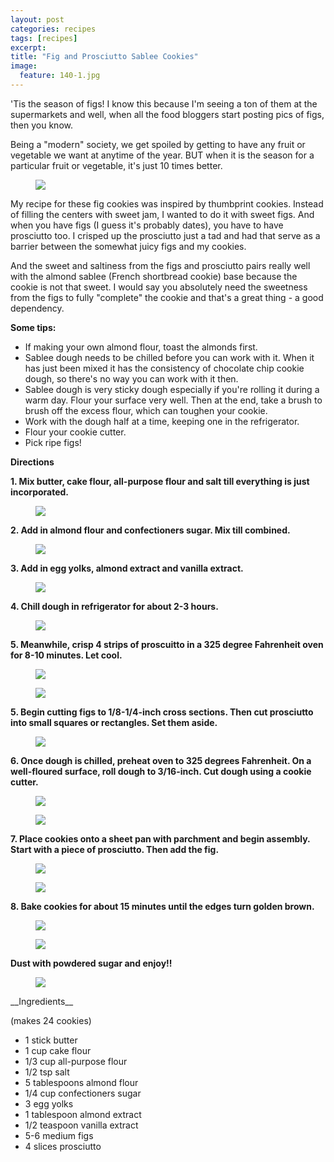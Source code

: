 ```yaml
---
layout: post
categories: recipes
tags: [recipes]
excerpt: 
title: "Fig and Prosciutto Sablee Cookies"
image:
  feature: 140-1.jpg
---
```


'Tis the season of figs! I know this because I'm seeing a ton of them at the supermarkets and well, when all the food bloggers start posting pics of figs, then you  know.  

Being a "modern" society, we get spoiled by getting to have any fruit or vegetable we want at anytime of the year.  BUT when it is the season for a particular fruit or vegetable, it's just 10 times better.

<figure> <img src='/images/140-2.jpg'> </figure>

My recipe for these fig cookies was inspired by thumbprint cookies.  Instead of filling the centers with sweet jam, I wanted to do it with sweet figs.  And when you have figs (I guess it's probably dates), you  have to have prosciutto too.  I crisped up the prosciutto just a tad and had that serve as a barrier between the somewhat juicy figs and my cookies.

And the sweet and saltiness from the figs and prosciutto pairs really well with the almond sablee (French shortbread cookie) base because the cookie is not that sweet.  I would say you absolutely need the sweetness from the figs to fully "complete" the cookie and that's a great thing - a good dependency.

__Some tips:__

- If making your own almond flour, toast the almonds first.
- Sablee dough needs to be chilled before you can work with it.  When it has just been mixed it has the consistency of chocolate chip cookie dough, so there's no way you can work with it then.
- Sablee dough is very sticky dough especially if you're rolling it during a warm day.  Flour your surface very well.  Then at the end, take a brush to brush off the excess flour, which can toughen your cookie.
- Work with the dough half at a time, keeping one in the refrigerator.
- Flour your cookie cutter.
- Pick ripe figs!


__Directions__

__1. Mix butter, cake flour, all-purpose flour and salt till everything is just incorporated.__

<figure> <img src='/images/140-3.jpg'> </figure>

__2. Add in almond flour and confectioners sugar. Mix till combined.__

<figure> <img src='/images/140-4.jpg'> </figure>

__3. Add in egg yolks, almond extract and vanilla extract.__

<figure> <img src='/images/140-5.jpg'> </figure>

__4. Chill dough in refrigerator for about 2-3 hours.__

<figure> <img src='/images/140-6.jpg'> </figure>

__5. Meanwhile, crisp 4 strips of proscuitto in a 325 degree Fahrenheit oven for 8-10 minutes.  Let cool.__

<figure> <img src='/images/140-10.jpg'> </figure>

<figure> <img src='/images/140-11.jpg'> </figure>

__5. Begin cutting figs to 1/8-1/4-inch cross sections.  Then cut prosciutto into small squares or rectangles.  Set them aside.__

<figure> <img src='/images/140-12.jpg'> </figure>

__6. Once dough is chilled, preheat oven to 325 degrees Fahrenheit.  On a well-floured surface, roll  dough to 3/16-inch. Cut dough using a cookie cutter.__

<figure> <img src='/images/140-7.jpg'> </figure>

<figure> <img src='/images/140-8.jpg'> </figure>


__7. Place cookies onto a sheet pan with parchment and begin assembly.  Start with a piece of prosciutto.  Then add the fig.__

<figure> <img src='/images/140-9.jpg'> </figure>

<figure> <img src='/images/140-13.jpg'> </figure>

__8.  Bake cookies for about 15 minutes until the edges turn golden brown.__

<figure> <img src='/images/140-14.jpg'> </figure>

<figure> <img src='/images/140-15.jpg'> </figure>

__Dust with powdered sugar and enjoy!!__

<figure> <img src='/images/140-16.jpg'> </figure>



<section class='recipe'>
__Ingredients__

(makes 24 cookies)

- 1  stick butter
- 1 cup cake flour
- 1/3 cup all-purpose flour
- 1/2 tsp salt
- 5 tablespoons almond flour
- 1/4 cup confectioners sugar
- 3 egg yolks
- 1 tablespoon almond extract
- 1/2 teaspoon vanilla extract
- 5-6 medium figs
- 4 slices prosciutto
</section>